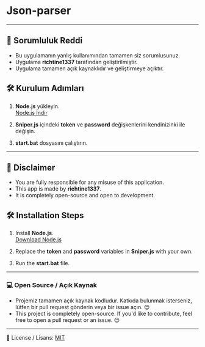 # Json-parser

---

## 📢 Sorumluluk Reddi 
- Bu uygulamanın yanlış kullanımından tamamen siz sorumlusunuz.
- Uygulama **richtine1337** tarafından geliştirilmiştir.
- Uygulama tamamen açık kaynaklıdır ve geliştirmeye açıktır.

## 🛠 Kurulum Adımları

1. **Node.js** yükleyin.  
   [Node.js İndir](https://nodejs.org/en)

2. **Sniper.js** içindeki **token** ve **password** değişkenlerini kendinizinki ile değişin.

3. **start.bat** dosyasını çalıştırın.

---

## 📢 Disclaimer 
- You are fully responsible for any misuse of this application.
- This app is made by **richtine1337**.
- It is completely open-source and open to development.

## 🛠 Installation Steps

1. Install **Node.js**.  
   [Download Node.js](https://nodejs.org/en)

2. Replace the **token** and **password** variables in **Sniper.js** with your own.

3. Run the **start.bat** file.


---

### 💻 Open Source / Açık Kaynak
- Projemiz tamamen açık kaynak kodludur. Katkıda bulunmak isterseniz, lütfen bir pull request gönderin veya bir issue açın. 😊
- This project is completely open-source. If you'd like to contribute, feel free to open a pull request or an issue. 😊  
---
📄 License / Lisans: [MIT](LICENSE)

